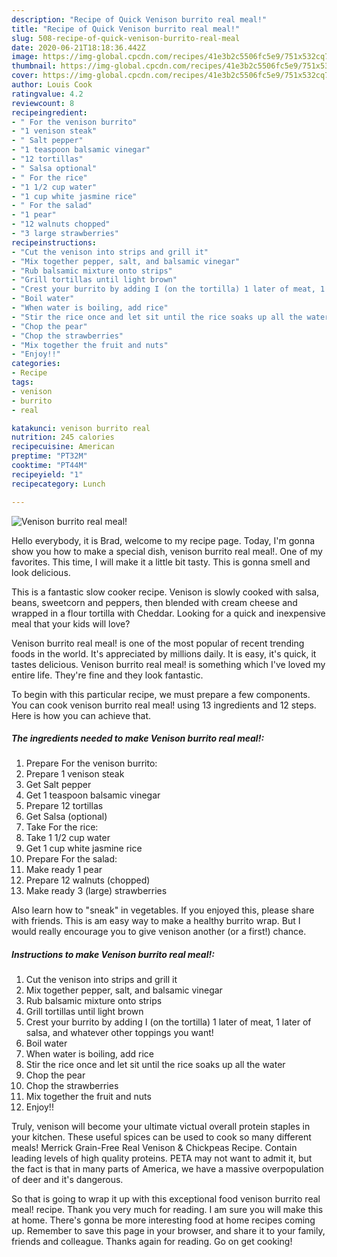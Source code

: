 ```yaml
---
description: "Recipe of Quick Venison burrito real meal!"
title: "Recipe of Quick Venison burrito real meal!"
slug: 508-recipe-of-quick-venison-burrito-real-meal
date: 2020-06-21T18:18:36.442Z
image: https://img-global.cpcdn.com/recipes/41e3b2c5506fc5e9/751x532cq70/venison-burrito-real-meal-recipe-main-photo.jpg
thumbnail: https://img-global.cpcdn.com/recipes/41e3b2c5506fc5e9/751x532cq70/venison-burrito-real-meal-recipe-main-photo.jpg
cover: https://img-global.cpcdn.com/recipes/41e3b2c5506fc5e9/751x532cq70/venison-burrito-real-meal-recipe-main-photo.jpg
author: Louis Cook
ratingvalue: 4.2
reviewcount: 8
recipeingredient:
- " For the venison burrito"
- "1 venison steak"
- " Salt pepper"
- "1 teaspoon balsamic vinegar"
- "12 tortillas"
- " Salsa optional"
- " For the rice"
- "1 1/2 cup water"
- "1 cup white jasmine rice"
- " For the salad"
- "1 pear"
- "12 walnuts chopped"
- "3 large strawberries"
recipeinstructions:
- "Cut the venison into strips and grill it"
- "Mix together pepper, salt, and balsamic vinegar"
- "Rub balsamic mixture onto strips"
- "Grill tortillas until light brown"
- "Crest your burrito by adding I (on the tortilla) 1 later of meat, 1 later of salsa, and whatever other toppings you want!"
- "Boil water"
- "When water is boiling, add rice"
- "Stir the rice once and let sit until the rice soaks up all the water"
- "Chop the pear"
- "Chop the strawberries"
- "Mix together the fruit and nuts"
- "Enjoy!!"
categories:
- Recipe
tags:
- venison
- burrito
- real

katakunci: venison burrito real 
nutrition: 245 calories
recipecuisine: American
preptime: "PT32M"
cooktime: "PT44M"
recipeyield: "1"
recipecategory: Lunch

---
```



![Venison burrito real meal!](https://img-global.cpcdn.com/recipes/41e3b2c5506fc5e9/751x532cq70/venison-burrito-real-meal-recipe-main-photo.jpg)

Hello everybody, it is Brad, welcome to my recipe page. Today, I'm gonna show you how to make a special dish, venison burrito real meal!. One of my favorites. This time, I will make it a little bit tasty. This is gonna smell and look delicious.

This is a fantastic slow cooker recipe. Venison is slowly cooked with salsa, beans, sweetcorn and peppers, then blended with cream cheese and wrapped in a flour tortilla with Cheddar. Looking for a quick and inexpensive meal that your kids will love?

Venison burrito real meal! is one of the most popular of recent trending foods in the world. It's appreciated by millions daily. It is easy, it's quick, it tastes delicious. Venison burrito real meal! is something which I've loved my entire life. They're fine and they look fantastic.


To begin with this particular recipe, we must prepare a few components. You can cook venison burrito real meal! using 13 ingredients and 12 steps. Here is how you can achieve that.

<!--inarticleads1-->

##### The ingredients needed to make Venison burrito real meal!:

1. Prepare  For the venison burrito:
1. Prepare 1 venison steak
1. Get  Salt pepper
1. Get 1 teaspoon balsamic vinegar
1. Prepare 12 tortillas
1. Get  Salsa (optional)
1. Take  For the rice:
1. Take 1 1/2 cup water
1. Get 1 cup white jasmine rice
1. Prepare  For the salad:
1. Make ready 1 pear
1. Prepare 12 walnuts (chopped)
1. Make ready 3 (large) strawberries


Also learn how to &#34;sneak&#34; in vegetables. If you enjoyed this, please share with friends. This is am easy way to make a healthy burrito wrap. But I would really encourage you to give venison another (or a first!) chance. 

<!--inarticleads2-->

##### Instructions to make Venison burrito real meal!:

1. Cut the venison into strips and grill it
1. Mix together pepper, salt, and balsamic vinegar
1. Rub balsamic mixture onto strips
1. Grill tortillas until light brown
1. Crest your burrito by adding I (on the tortilla) 1 later of meat, 1 later of salsa, and whatever other toppings you want!
1. Boil water
1. When water is boiling, add rice
1. Stir the rice once and let sit until the rice soaks up all the water
1. Chop the pear
1. Chop the strawberries
1. Mix together the fruit and nuts
1. Enjoy!!


Truly, venison will become your ultimate victual overall protein staples in your kitchen. These useful spices can be used to cook so many different meals! Merrick Grain-Free Real Venison &amp; Chickpeas Recipe. Contain leading levels of high quality proteins. PETA may not want to admit it, but the fact is that in many parts of America, we have a massive overpopulation of deer and it&#39;s dangerous. 

So that is going to wrap it up with this exceptional food venison burrito real meal! recipe. Thank you very much for reading. I am sure you will make this at home. There's gonna be more interesting food at home recipes coming up. Remember to save this page in your browser, and share it to your family, friends and colleague. Thanks again for reading. Go on get cooking!
